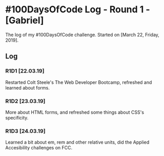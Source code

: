 # #100DaysOfCode Log - Round 1 - [Gabriel]

The log of my #100DaysOfCode challenge. Started on [March 22, Friday, 2019].

## Log

### R1D1 [22.03.19]
Restarted Colt Steele's The Web Developer Bootcamp, refreshed and learned about forms.

### R1D2 [23.03.19]
More about HTML forms, and refreshed some things about CSS's specificity.

### R1D3 [24.03.19]
Learned a bit about em, rem and other relative units, did the Applied Accesibility challenges on FCC.
